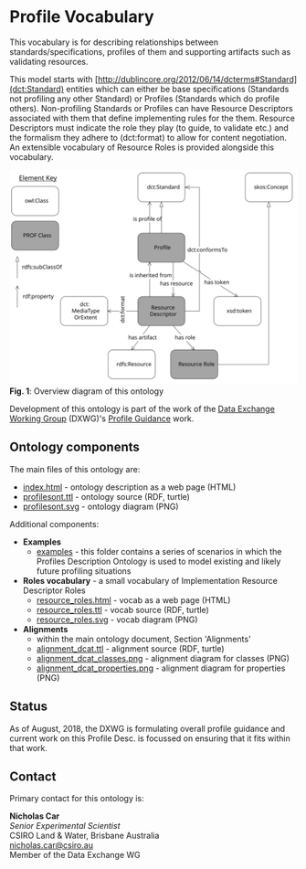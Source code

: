 # Profile Vocabulary
This vocabulary is for describing relationships between standards/specifications, profiles of them and supporting artifacts such as validating resources.

This model starts with [http://dublincore.org/2012/06/14/dcterms#Standard](dct:Standard) entities which can either be base specifications (Standards not profiling any other Standard) or Profiles (Standards which do profile others). Non-profiling Standards or Profiles can have Resource Descriptors associated with them that define implementing rules for the them. Resource Descriptors must indicate the role they play (to guide, to validate etc.) and the formalism they adhere to (dct:format) to allow for content negotiation. An extensible vocabulary of Resource Roles is provided alongside this vocabulary.

![](profilesont.svg)  
**Fig. 1**: Overview diagram of this ontology  

Development of this ontology is part of the work of the [Data Exchange Working Group](https://www.w3.org/2017/dxwg/) (DXWG)'s [Profile Guidance](https://w3c.github.io/dxwg/profiles/) work.

## Ontology components
The main files of this ontology are:

* [index.html](https://w3c.github.io/dxwg/profilesont/) - ontology description as a web page (HTML)
* [profilesont.ttl](profilesont.ttl) - ontology source (RDF, turtle)
* [profilesont.svg](profilesont.svg) - ontology diagram (PNG)

Additional components:

* **Examples**
  * [examples](examples/) - this folder contains a series of scenarios in which the Profiles Description Ontology is used to model existing and likely future profiling situations
* **Roles vocabulary** - a small vocabulary of Implementation Resource Descriptor Roles
  * [resource_roles.html](https://w3c.github.io/dxwg/profilesont/resource_roles.html) - vocab as a web page (HTML)
  * [resource_roles.ttl](resource_roles.ttl) - vocab source (RDF, turtle)
  * [resource_roles.svg](resource_roles.svg) - vocab diagram (PNG)
* **Alignments**
  * within the main ontology document, Section 'Alignments'
  * [alignment_dcat.ttl](alignment_dcat.ttl) - alignment source (RDF, turtle)
  * [alignment_dcat_classes.png](alignment_dcat_classes.png) - alignment diagram for classes (PNG)
  * [alignment_dcat_properties.png](alignment_dcat_classes.png) - alignment diagram for properties (PNG)


## Status
As of August, 2018, the DXWG is formulating overall profile guidance and current work on this Profile Desc. is focussed on ensuring that it fits within that work.

## Contact
Primary contact for this ontology is:

**Nicholas Car**  
*Senior Experimental Scientist*  
CSIRO Land & Water, Brisbane Australia  
<nicholas.car@csiro.au>  
Member of the Data Exchange WG
